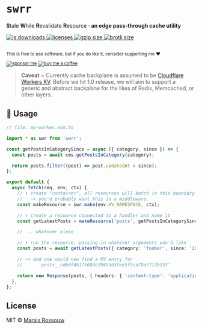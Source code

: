 <div align="left">

<samp>

# swrr

</samp>

<b>S</b>tale <b>W</b>hile <b>R</b>evalidate <b>R</b>esource · <b>an edge pass-through cache utility</b>

<a href="https://npm-stat.com/charts.html?package=swrr">
  <img src="https://badgen.net/npm/dm/swrr?color=black&label=npm%20downloads" alt="js downloads">
</a>
<a href="https://licenses.dev/npm/swrr">
  <img src="https://licenses.dev/b/npm/swrr?style=dark" alt="licenses" />
</a>
<a href="https://unpkg.com/swrr/index.mjs">
  <img src="https://img.badgesize.io/https://unpkg.com/swrr/index.mjs?compression=gzip&label=gzip&color=black" alt="gzip size" />
</a>
<a href="https://unpkg.com/swrr/index.mjs">
  <img src="https://img.badgesize.io/https://unpkg.com/swrr/index.mjs?compression=brotli&label=brotli&color=black" alt="brotli size" />
</a>

<br>
<br>

<sup>

This is free to use software, but if you do like it, consider supporting me ❤️

[![sponsor me](https://badgen.net/badge/icon/sponsor?icon=github&label&color=gray)](https://github.com/sponsors/maraisr)
[![buy me a coffee](https://badgen.net/badge/icon/buymeacoffee?icon=buymeacoffee&label&color=gray)](https://www.buymeacoffee.com/marais)

</sup>

</div>

> **Caveat** ~ Currently cache backplane is assumed to be
> [Cloudflare Workers KV](https://developers.cloudflare.com/workers/runtime-apis/kv). Before we hit 1.0 release, we will
> aim to support a generic and abstract backplane for the likes of Redis, Memcached, or other layers.

## 🚀 Usage

```ts
// file: my-worker.esm.ts

import * as swr from 'swrr';

const getPostsInCategorySince = async ({ category, since }) => {
  const posts = await cms.getPostsInCategory(category);

  return posts.filter((post) => post.updatedAt > since);
};

export default {
  async fetch(req, env, ctx) {
    // ⬇️️ create "container", all resources will batch in this boundary.
    //   ~> you'd probably want this in a middleware.
    const makeResource = swr.make(env.KV_NAMESPACE, ctx);

    // ⬇️ create a resource connected to a handler and name it
    const getLatestPosts = makeResource('posts', getPostsInCategorySince);

    // ... whatever elese

    // ⬇️ run the resource, passing in whatever arguments you'd like
    const posts = await getLatestPosts({ category: 'foobar', since: '2022-01-01' });

    // ~> and one would now find a KV entry for
    //      'posts__cdbdf4617568dc29453d3fee5f5ca79a7713b15f'

    return new Response(posts, { headers: { 'content-type': 'application/json' } });
  },
};
```

## License

MIT © [Marais Rossouw](https://marais.io)
